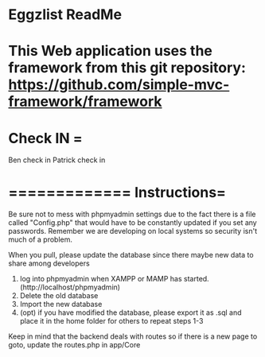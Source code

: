 # Eggzlist ReadMe

This Web application uses the framework from this git repository: https://github.com/simple-mvc-framework/framework
==========
Check IN =
==========
Ben check in
Patrick check in


=============
Instructions=
=============

Be sure not to mess with phpmyadmin settings due to the fact there is a file called "Config.php" that would have to be constantly updated if you set any passwords. Remember we are developing on local systems so security isn't much of a problem.

When you pull, please update the database since there maybe new data to share among developers
1. log into phpmyadmin when XAMPP or MAMP has started. (http://localhost/phpmyadmin)
2. Delete the old database
3. Import the new database
4. (opt) if you have modified the database, please export it as .sql and place it in the home folder for others to repeat steps 1-3

Keep in mind that the backend deals with routes so if there is a new page to goto, update the routes.php in app/Core
